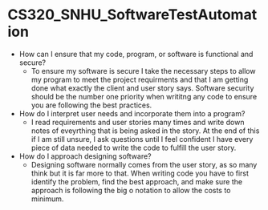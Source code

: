 # CS320_SNHU_SoftwareTestAutomation

- How can I ensure that my code, program, or software is functional and secure?
  - To ensure my software is secure I take the necessary steps to allow my program to meet the project requirments and that I am getting done what exactly the client and user story says. Software security should be the number one priority when writitng any code to ensure you are following the best practices. 
- How do I interpret user needs and incorporate them into a program?
  - I read requirements and user stories many times and write down notes of eveyrthing that is being asked in the story. At the end of this if I am still unsure, I ask questions until I feel confident I have every piece of data needed to write the code to fulfill the user story. 
- How do I approach designing software?
  - Designing software normally comes from the user story, as so many think but it is far more to that. When writing code you have to first identify the problem, find the best approach, and make sure the approach is following the big o notation to allow the costs to minimum. 
